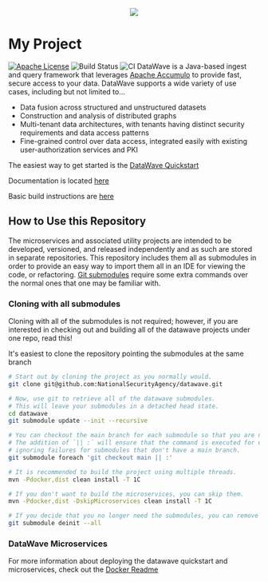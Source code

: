 <p align="center">
   <img src="datawave-readme.png" />
</p>

# My Project

[![Apache License][li]][ll] ![Build Status](https://github.com/NationalSecurityAgency/datawave/actions/workflows/tests.yml/badge.svg)
![CI](https://img.shields.io/endpoint?url=https://github.com/NationalSecurityAgency/datawave/actions/workflows/tests.yml/badge.svg?jobs=build-and-test-microservices)
DataWave is a Java-based ingest and query framework that leverages [Apache Accumulo](http://accumulo.apache.org/) to provide fast, secure access to your data. DataWave supports a wide variety of use cases, including but not limited to...

* Data fusion across structured and unstructured datasets
* Construction and analysis of distributed graphs
* Multi-tenant data architectures, with tenants having distinct security requirements and data access patterns
* Fine-grained control over data access, integrated easily with existing user-authorization services and PKI

The easiest way to get started is the [DataWave Quickstart](https://code.nsa.gov/datawave/docs/quickstart)

Documentation is located [here](https://code.nsa.gov/datawave/docs/)

Basic build instructions are [here](BUILDME.md)

## How to Use this Repository

The microservices and associated utility projects are intended to be
developed, versioned, and released independently and as such are stored
in separate repositories. This repository includes them all as submodules
in order to provide an easy way to import them all in an IDE for viewing
the code, or refactoring. [Git submodules](https://git-scm.com/book/en/v2/Git-Tools-Submodules)
require some extra commands over the normal ones that one may be familiar
with.

### Cloning with all submodules
Cloning with all of the submodules is not required; however, if you are interested in checking 
out and building all of the datawave projects under one repo, read this!

It's easiest to clone the repository pointing the submodules at the same branch
```bash
# Start out by cloning the project as you normally would.
git clone git@github.com:NationalSecurityAgency/datawave.git

# Now, use git to retrieve all of the datawave submodules.
# This will leave your submodules in a detached head state.
cd datawave
git submodule update --init --recursive

# You can checkout the main branch for each submodule so that you are no longer in a detached head state.
# The addition of `|| :` will ensure that the command is executed for each submodule, 
# ignoring failures for submodules that don't have a main branch.
git submodule foreach 'git checkout main || :'

# It is recommended to build the project using multiple threads.
mvn -Pdocker,dist clean install -T 1C

# If you don't want to build the microservices, you can skip them.
mvn -Pdocker,dist -DskipMicroservices clean install -T 1C

# If you decide that you no longer need the submodules, you can remove them.
git submodule deinit --all
```

### DataWave Microservices

For more information about deploying the datawave quickstart and microservices, check out the [Docker Readme](docker/README.md#usage)

[li]: http://img.shields.io/badge/license-ASL-blue.svg
[ll]: https://www.apache.org/licenses/LICENSE-2.0
